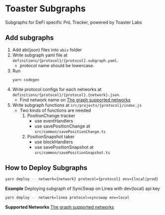 # Toaster Subgraphs

Subgraphs for DeFi specific PnL Tracker, powered by Toaster Labs

## Add subgraphs

1. Add abi(json) files into `abis` folder
2. Write subgraph yaml file at `definitions/{protocol}/{protocol}.subgraph.yaml`.
   - protocol name should be lowercase.
3. Run
   ```bash
   yarn codegen
   ```
4. Write protocol configs for each networks at `definitions/{protocol}/{protocol}.{network}.json`.
   - Find network name on [The graph supported networks](https://thegraph.com/docs/en/developing/supported-networks/)
5. Write subgraph functions at `src/projects/{protocol}/index.js`
   - Two kinds of functions are needed
     1. PositionChange tracker
        - use eventHandlers
        - use savePositionChange at `src/common/savePositionChange.ts`
     2. PositionSnapshot taker
        - use blockHandlers
        - use savePositionSnapshot at `src/common/savePositionSnapshot.ts`

## How to Deploy Subgraphs

```bash
yarn deploy -- network={network} protocol={protocol} env={local|prod}
```

**Example**
Deploying subgraph of SyncSwap on Linea with dev(local) api key

```bash
yarn deploy -- network=linea protocol=syncswap env=local
```

**Supported Networks**
[The graph supported networks](https://thegraph.com/docs/en/developing/supported-networks/)
